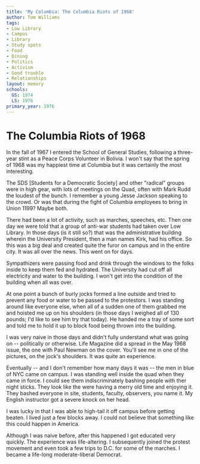 ```yaml
---
title: 'My Columbia: The Columbia Riots of 1968'
author: Tom Williams
tags:
- Low Library
- Campus
- Library
- Study spots
- Food
- Dining
- Politics
- Activism
- Good trouble
- Relationships
layout: memory
schools:
  GS: 1974
  LS: 1976
primary_year: 1976
---
```

# The Columbia Riots of 1968

In the fall of 1967 I entered the School of General Studies, following a three-year stint as a Peace Corps Volunteer in Bolivia.  I won't say that the spring of 1968 was my happiest time at Columbia but it was certainly the most interesting.

The SDS [Students for a Democratic Society] and other "radical" groups were in high gear, with lots of meetings on the Quad, often with Mark Rudd the loudest of the bunch. I remember a young Jesse Jackson speaking to the crowd.  Or was that during the fight of Columbia employees to bring in Union 1199?  Maybe both.

There had been a lot of activity, such as marches, speeches, etc.  Then one day we were told that a group of anti-war students had taken over Low Library. In those days (is it still so?) that was the administrative building wherein the University President, then a man names Kirk, had his office.  So this was a big deal and created quite the furor on campus and in the entire city.  It was all over the news.  This went on for days.

Sympathizers were passing food and drink through the windows to the folks inside to keep them fed and hydrated.  The University had cut off all electricity and water to the building. I won't get into the condition of the building when all was over.

At one point a bunch of burly jocks formed a line outside and tried to prevent any food or water to be passed to the protestors.  I was standing around like everyone else, when all of a sudden one of them grabbed me and hoisted me up on his shoulders (in those days I weighed all of 130 pounds; I'd like to see him try that today).  He handed me a tray of some sort and told me to hold it up to block food being thrown into the building.

I was very naive in those days and didn't fully understand what was going on -- politically or otherwise.  Life Magazine did a spread in the May 1968 issue, the one with Paul Newman on the cover.  You'll see me in one of the pictures, on the jock's shoulders.  It was quite an experience.

Eventually -- and I don't remember how many days it was -- the men in blue of NYC came on campus.  I was standing well inside the quad when they came in force.  I could see them indiscriminately bashing people with ther night sticks.  They look like the were having a merry old time and enjoying it.  They  bashed everyone in site, students, faculty, observers, you name it.  My English instructor got a severe knock on her head.

I was lucky in that I was able to high-tail it off campus before getting beaten.  I lived just a few blocks away.  I could not believe that something like this could happen in America.

Although I was naive before, after this happened I got educated very quickly.  The experience was life-altering.  I subsequently joined the protest movement and even took a few trips to D.C. for some of the marches.  I became a life-long moderate-liberal Democrat.
